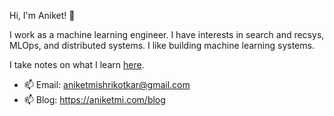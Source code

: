Hi, I'm Aniket! 👋

I work as a machine learning engineer. I have interests in search and recsys, MLOps, and distributed systems. I like building machine learning systems.

I take notes on what I learn [here](https://aniketmi.com/notes).

- 📫 Email: aniketmishrikotkar@gmail.com
- 📫 Blog: https://aniketmi.com/blog
